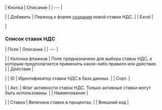 | Кнопка | Описание |
| --- |

|
| Добавить | Переход к форме [создания](/user_help/store/sale/settings/tax/cat_vat_edit.php) новой ставки НДС. |
| Excel |

|

### Список ставок НДС

| Поле | Описание |
| --- |

|
| Колонка флажков | Поле предназначено для выбора ставок НДС, к которым предполагается применить какое-либо правило или действие. |
| Действия |

|
| ID | Идентификатор ставки НДС в базе данных. |
| Сорт. |

|
| Акт. | Флаг активности ставок НДС. Только активные ставки могут быть использованы. |
| Наименование |

|
| Ставка | Величина ставки в процентах. |
| Внешний код |